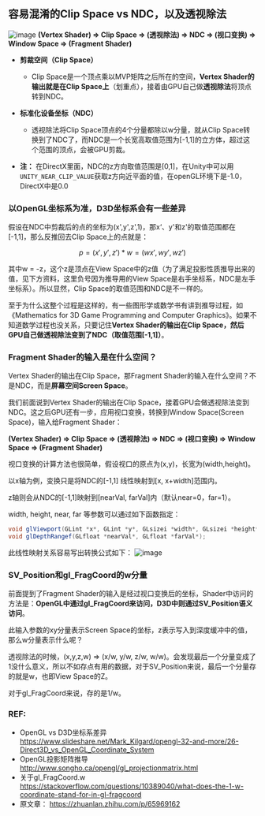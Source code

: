 ## 容易混淆的Clip Space vs NDC，以及透视除法
![image](https://github.com/ThereAreBearsComing/aBookOFtechArt/assets/74708198/2ab1a20b-8242-4bcb-a5eb-4a1e8298ce31)
**(Vertex Shader) => Clip Space => (透视除法) => NDC => (视口变换) => Window Space => (Fragment Shader)**

* **剪裁空间（Clip Space）**
  * Clip Space是一个顶点乘以MVP矩阵之后所在的空间，**Vertex Shader的输出就是在Clip Space上**（划重点），接着由GPU自己做**透视除法**将顶点转到NDC。

* **标准化设备坐标（NDC）**
  * 透视除法将Clip Space顶点的4个分量都除以w分量，就从Clip Space转换到了NDC了，而NDC是一个长宽高取值范围为[-1,1]的立方体，超过这个范围的顶点，会被GPU剪裁。

* **注：** 在DirectX里面，NDC的z方向取值范围是[0,1]，在Unity中可以用`UNITY_NEAR_CLIP_VALUE`获取z方向近平面的值，在openGL环境下是-1.0，DirectX中是0.0

### 以OpenGL坐标系为准，D3D坐标系会有一些差异
假设在NDC中剪裁后的点的坐标为(x',y',z',1)，那x‘、y'和z'的取值范围都在[-1,1]，那么反推回去Clip Space上的点就是：

$$
p = (x', y', z') * w = (wx', wy', wz')
$$

其中w = -z，这个z是顶点在View Space中的z值（为了满足投影性质推导出来的值，见下方资料，这里负号因为推导用的View Space是右手坐标系，NDC是左手坐标系）。所以显然，Clip Space的取值范围和NDC是不一样的。

至于为什么这整个过程是这样的，有一些图形学或数学书有讲到推导过程，如《Mathematics for 3D Game Programming and Computer Graphics》。如果不知道数学过程也没关系，只要记住**Vertex Shader的输出在Clip Space，然后GPU自己做透视除法变到了NDC（取值范围[-1,1]）**。

### Fragment Shader的输入是在什么空间？
Vertex Shader的输出在Clip Space，那Fragment Shader的输入在什么空间？不是NDC，而是**屏幕空间Screen Space**。

我们前面说到Vertex Shader的输出在Clip Space，接着GPU会做透视除法变到NDC。这之后GPU还有一步，应用视口变换，转换到Window Space(Screen Space)，输入给Fragment Shader：

**(Vertex Shader) => Clip Space => (透视除法) => NDC => (视口变换) => Window Space => (Fragment Shader)**

视口变换的计算方法也很简单，假设视口的原点为(x,y)，长宽为(width,height)。

以x轴为例，变换只是将NDC的[-1,1] 线性映射到[x, x+width]范围内。

z轴则会从NDC的[-1,1]映射到[nearVal, farVal]内（默认near=0，far=1）。

width, height, near, far 等参数可以通过如下函数指定：
```C#
void glViewport(GLint *x*, GLint *y*, GLsizei *width*, GLsizei *height*);
void glDepthRangef(GLfloat *nearVal*, GLfloat *farVal*);
```
此线性映射关系容易写出转换公式如下：
![image](https://github.com/ThereAreBearsComing/aBookOFtechArt/assets/74708198/03fc0c8e-4f85-49f1-886e-7aa84c383e54)

### SV_Position和gl_FragCoord的w分量
前面提到了Fragment Shader的输入是经过视口变换后的坐标，Shader中访问的方法是：**OpenGL中通过gl_FragCoord来访问，D3D中则通过SV_Position语义访问**。

此输入参数的xy分量表示Screen Space的坐标，z表示写入到深度缓冲中的值，那么w分量表示什么呢？

透视除法的时候，(x,y,z,w) => (x/w, y/w, z/w, w/w)。会发现最后一个分量变成了1没什么意义，所以不如存点有用的数据，对于SV_Position来说，最后一个分量存的就是w，也即View Space的Z。

对于gl_FragCoord来说，存的是1/w。

### REF:
* OpenGL vs D3D坐标系差异 https://www.slideshare.net/Mark_Kilgard/opengl-32-and-more/26-Direct3D_vs_OpenGL_Coordinate_System
* OpenGL投影矩阵推导 http://www.songho.ca/opengl/gl_projectionmatrix.html
* 关于gl_FragCoord.w https://stackoverflow.com/questions/10389040/what-does-the-1-w-coordinate-stand-for-in-gl-fragcoord
* 原文章： https://zhuanlan.zhihu.com/p/65969162








